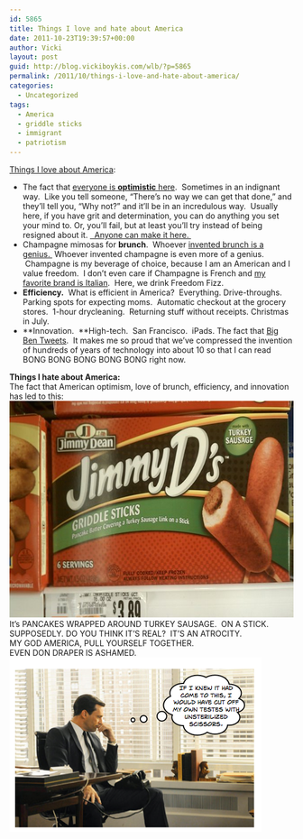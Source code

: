 ```yaml
---
id: 5865
title: Things I love and hate about America
date: 2011-10-23T19:39:57+00:00
author: Vicki
layout: post
guid: http://blog.vickiboykis.com/wlb/?p=5865
permalink: /2011/10/things-i-love-and-hate-about-america/
categories:
  - Uncategorized
tags:
  - America
  - griddle sticks
  - immigrant
  - patriotism
---
```

<a href="http://www.youtube.com/watch?v=sWS-FoXbjVI" target="_blank">Things I love about America</a>:

  * The fact that <a href="http://www.youtube.com/watch?v=UqDtf1aw818" target="_blank">everyone is <strong>optimistic</strong> here</a>.  Sometimes in an indignant way.  Like you tell someone, &#8220;There&#8217;s no way we can get that done,&#8221; and they&#8217;ll tell you, &#8220;Why not?&#8221; and it&#8217;ll be in an incredulous way.  Usually here, if you have grit and determination, you can do anything you set your mind to. Or, you&#8217;ll fail, but at least you&#8217;ll try instead of being resigned about it. <a href="http://www.youtube.com/watch?v=kOobdhEE1_o&feature=related" target="_blank">  Anyone can make it here. </a>
  * Champagne mimosas for **brunch**.  Whoever <a href="http://www.youtube.com/watch?v=nTTiY7C0DRA" target="_blank">invented brunch is a genius. </a> Whoever invented champagne is even more of a genius.  Champagne is my beverage of choice, because I am an American and I value freedom.  I don&#8217;t even care if Champagne is French and <a href="http://www.google.com/products/catalog?q=martini+asti&hl=en&prmd=imvns&bav=on.2,or.r_gc.r_pw.r_cp.,cf.osb&biw=1504&bih=929&um=1&ie=UTF-8&tbm=shop&cid=18410146429596922783&sa=X&ei=IKCkTsPYE4fc0QGg0MX8BA&ved=0CFYQ8wIwAA" target="_blank">my favorite brand is Italian</a>.  Here, we drink Freedom Fizz.
  * **Efficiency.**  What is efficient in America?  Everything. Drive-throughs. Parking spots for expecting moms.  Automatic checkout at the grocery stores.  1-hour drycleaning.  Returning stuff without receipts. Christmas in July.
  * **Innovation.  **High-tech.  San Francisco.  iPads. The fact that <a href="http://twitter.com/#!/big_ben_clock" target="_blank">Big Ben Tweets</a>.  It makes me so proud that we&#8217;ve compressed the invention of hundreds of years of technology into about 10 so that I can read BONG BONG BONG BONG BONG right now.

<div>
  <strong>Things I hate about America:</strong>
</div>

<div>
  The fact that American optimism, love of brunch, efficiency, and innovation has led to this:
</div>

<div>
  <a href="https://raw.githubusercontent.com/veekaybee/wlb/gh-pages/assets/images/2011/10/30520493317f2b0b07395814d0ddf3f694656924_wmeg.jpg"><img class="aligncenter size-full wp-image-5866" title="30520493317f2b0b07395814d0ddf3f694656924_wmeg" src="https://raw.githubusercontent.com/veekaybee/wlb/gh-pages/assets/images/2011/10/30520493317f2b0b07395814d0ddf3f694656924_wmeg.jpg" alt="" width="640" height="384" /></a>
</div>

<div>
  It&#8217;s PANCAKES WRAPPED AROUND TURKEY SAUSAGE.  ON A STICK. SUPPOSEDLY. DO YOU THINK IT&#8217;S REAL?  IT&#8217;S AN ATROCITY.
</div>

<div>
  MY GOD AMERICA, PULL YOURSELF TOGETHER.
</div>

<div>
  EVEN DON DRAPER IS ASHAMED.
</div>

<div>
  <a href="https://raw.githubusercontent.com/veekaybee/wlb/gh-pages/assets/images/2011/10/Screen-shot-2011-10-23-at-7.30.48-PM.png"><img class="aligncenter size-full wp-image-5867" title="Screen shot 2011-10-23 at 7.30.48 PM" src="https://raw.githubusercontent.com/veekaybee/wlb/gh-pages/assets/images/2011/10/Screen-shot-2011-10-23-at-7.30.48-PM.png" alt="" width="447" height="309" /></a>
</div>
